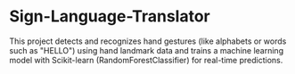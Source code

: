 # Sign-Language-Translator
This project detects and recognizes hand gestures (like alphabets or words such as "HELLO") using hand landmark data and trains a machine learning model with Scikit-learn (RandomForestClassifier) for real-time predictions.
